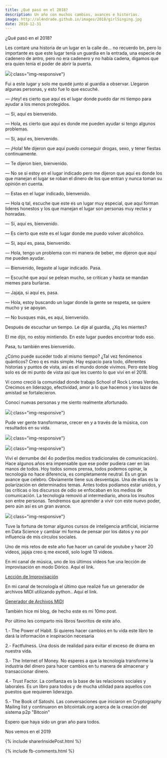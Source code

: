 ```yaml
---
title: ¿Qué pasó en el 2018?
description: Un año con muchos cambios, avances e historias.
image: http://al4ndrade.github.io/images/2018/girlSinging.jpg
date: 2018-12-31
---
```


¿Qué pasó en el 2018?

Les contaré una historia de un lugar en la calle de… no recuerdo bn, pero lo importante es que este lugar tenía un guardia en la entrada, una especie de cadenero de antro, pero no era cadenero y no había cadena, digamos que era quien tenía el poder de abrir la puerta.


![]({{site.baseurl}}/images/2018/guard.jpg){:class="img-responsive"}

Fui a este lugar y solo me quedé junto al guardia a observar. Llegaron algunas personas, y esto fue lo que escuché.

— ¡Hey! es cierto que aquí es el lugar donde puedo dar mi tiempo para ayudar a los menos protegidos.

— Si, aquí es bienvenido.

— Hola, es cierto que aquí es donde me pueden ayudar si tengo algunos problemas.

— Si, aquí es, bienvenido.

— ¡Hola! Me dijeron que aquí puedo conseguir drogas, sexo, y tener fiestas continuamente.

— Te dijeron bien, bienvenido.

— No se si estoy en el lugar indicado pero me dijeron que aquí es donde los que manejan el lugar se roban el dinero de los que entran y nunca toman su opinión en cuenta.

— Estas en el lugar indicado, bienvenido.

— Hola q tal, escuche que este es un lugar muy especial, que aquí forman lideres honestos y los que manejan el lugar son personas muy rectas y honradas.

— Si, aquí es, bienvenido.

— Es cierto que este es el lugar donde me puedo volver alcohólico.

— Si, aquí es, pasa, bienvenido.

— Hola, tengo un problema con mi manera de beber, me dijeron que aquí me pueden ayudar.

— Bienvenido, llegaste al lugar indicado. Pasa.

— Escuché que aquí se pelean mucho, se critícan y hasta se mandan memes para burlarse.

— Jajaja, si aquí es, pasa.

— Hola, estoy buscando un lugar donde la gente se respeta, se quiere mucho y se apoyan.

— No busques más, es aquí, bienvenido.

Después de escuchar un tiempo. Le dije al guardia, ¿Xq les mientes?

El me dijo, no estoy mintiendo. En este lugar puedes encontrar todo eso.

Pasa, tu también eres bienvenido.

¿Cómo puede suceder todo al mismo tiempo?
¿Tal vez fenómenos quánticos? Creo q es más simple. Hay espacio para todo, diferentes historias y puntos de vista, así es el mundo donde vivimos. Pero este blog solo es de mi punto de vista así que les cuento lo que viví en el 2018.

Ví como creció la comunidad donde trabajo School of Rock Lomas Verdes. Crecimos en liderazgo, efectividad, amor a lo que hacemos y los lazos de amistad se fortalecieron.

Conocí nuevas personas y me siento realmente afortunado. 

![]({{site.baseurl}}/images/2018/staff.jpg){:class="img-responsive"}

Pude ver gente transformarse, crecer en y a través de la música, con resultados en su vida. 

![]({{site.baseurl}}/images/2018/rock101_2.jpg){:class="img-responsive"}

![]({{site.baseurl}}/images/2018/perfplus.jpg){:class="img-responsive"}


Viví el derrumbe del 4o poder(los medios tradicionales de comunicación). 
Hace algunos años era impensable que ese poder pudiera caer en las manos de todos. 
Hoy todos somos prensa, todos podemos opinar, la tecnología no hace diferencia, es completamente neutral. Es un gran avance que celebro. Obviamente tiene sus desventajas. Una de ellas es la polarización en determinados temas. Antes todos podíamos estar unidos, y las críticas o los discursos de odio se enfocaban en los medios de comunicación. La tecnología removió al intermediario, ahora los insultos son entre personas. Tendremos que aprender a vivir con este nuevo poder, pero aún así es un gran avance.

![]({{site.baseurl}}/images/2018/smartphone.jpg){:class="img-responsive"}

Tuve la fortuna de tomar algunos cursos de inteligencia artificial, iniciarme en Data Science y cambiar mi forma de pensar por los datos y no por influencia de mis círculos sociales.

Uno de mis retos de este año fue hacer un canal de youtube y hacer 20 videos, jajaja creo q me excedí, solo logré 13 videos. 

En mi canal de música, uno de los últimos videos fue una lección de improvisación en modo Dórico. Aquí el link.

<a href='https://www.youtube.com/watch?v=FKZRhRMRc0E&t=2s'>Lección de Improvisación</a>

En mi canal de tecnología el último que realizé fue un generador de archivos MIDI utilizando python.. Aquí el link.

<a href="https://www.youtube.com/watch?v=mye6yExH73Q">Generador de Archivos MIDI</a>

También hice mi blog, de hecho este es mi 10mo post.

Por último les comparto mis libros favoritos de este año.

1.- The Power of Habit. Si quieres hacer cambios en tu vida este libro te dará la información e inspiración necesaria

2.- Factfulness. Una dosis de realidad para evitar el exceso de drama en nuestra vida. 

3.- The Internet of Money. No esperes a que la tecnología transforme la industria del dinero para hacer cambios en tu manera de almacenar y transaccionar dinero.

4.- Trust Factor. La confianza es la base de las relaciones sociales y laborales. Es un libro para todos y de mucha utilidad para aquellos con puestos que requieren liderazgo.

5.- The Book of Satoshi. Las conversaciones que iniciaron en Cryptography Mailing list y continuaron en bitcointalk.org acerca de la creación del sistema p2p "Bitcoin"

Espero que haya sido un gran año para todos.

Nos vemos en el 2019

{% include sharerInsidePost.html %}

{% include fb-comments.html %}



